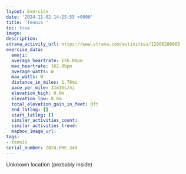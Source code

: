 ```yaml
---
layout: Exercise
date: '2024-11-02 14:25:55 +0000'
title: 'Tennis '
toc: true
image:
description:
strava_activity_url: https://www.strava.com/activities/12806280065
exercise_data:
  emoji:
  average_heartrate: 126.0bpm
  max_heartrate: 162.0bpm
  average_watts: W
  max_watts: W
  distance_in_miles: 1.78mi
  pace_per_mile: 31m16s/mi
  elevation_high: 0.0m
  elevation_low: 0.0m
  total_elevation_gain_in_feet: 0ft
  end_latlng: []
  start_latlng: []
  similar_activities_count:
  similar_activities_trend:
  mapbox_image_url:
tags:
- tennis
serial_number: 2024.ERE.349
---
```

Unknown location (probably inside)
